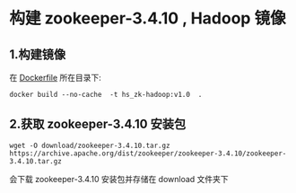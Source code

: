﻿# 构建 zookeeper-3.4.10 , Hadoop 镜像

## 1.构建镜像
在 [Dockerfile](./Dockerfile) 所在目录下:  
```
docker build --no-cache  -t hs_zk-hadoop:v1.0  .
```

## 2.获取 zookeeper-3.4.10 安装包    
```
wget -O download/zookeeper-3.4.10.tar.gz https://archive.apache.org/dist/zookeeper/zookeeper-3.4.10/zookeeper-3.4.10.tar.gz
```   
会下载 zookeeper-3.4.10 安装包并存储在 download 文件夹下  






